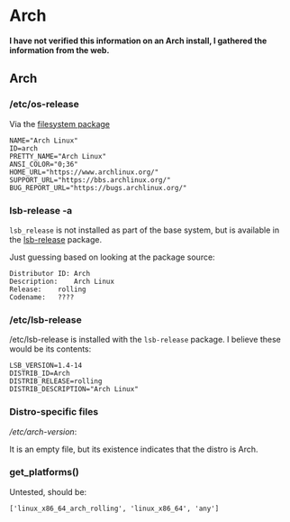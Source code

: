 Arch
====

**I have not verified this information on an Arch install, I gathered the information from the web.**

Arch
----

### /etc/os-release

Via the [filesystem package](https://projects.archlinux.org/svntogit/packages.git/tree/trunk/os-release?h=packages/filesystem)

```
NAME="Arch Linux"
ID=arch
PRETTY_NAME="Arch Linux"
ANSI_COLOR="0;36"
HOME_URL="https://www.archlinux.org/"
SUPPORT_URL="https://bbs.archlinux.org/"
BUG_REPORT_URL="https://bugs.archlinux.org/"
```

### lsb-release -a

`lsb_release` is not installed as part of the base system, but is available in the [lsb-release](https://www.archlinux.org/packages/community/any/lsb-release/) package.

Just guessing based on looking at the package source:

```
Distributor ID:	Arch
Description:	Arch Linux
Release:	rolling
Codename:	????
```

### /etc/lsb-release

/etc/lsb-release is installed with the `lsb-release` package. I believe these would be its contents:

```
LSB_VERSION=1.4-14
DISTRIB_ID=Arch
DISTRIB_RELEASE=rolling
DISTRIB_DESCRIPTION="Arch Linux"
```

### Distro-specific files

*/etc/arch-version*:

It is an empty file, but its existence indicates that the distro is Arch.

### get_platforms()

Untested, should be:

```
['linux_x86_64_arch_rolling', 'linux_x86_64', 'any']
```